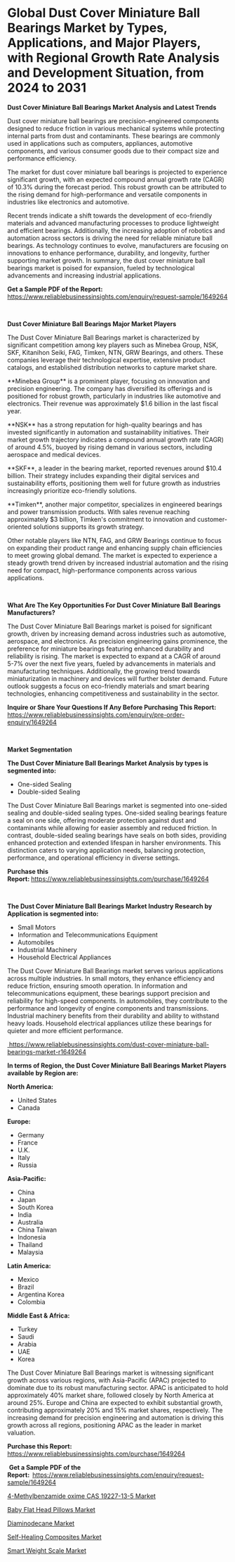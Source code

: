 <p><h1>Global Dust Cover Miniature Ball Bearings Market by Types, Applications, and Major Players, with Regional Growth Rate Analysis and Development Situation, from 2024 to 2031</h1></p><p><strong>Dust Cover Miniature Ball Bearings Market Analysis and Latest Trends</strong></p>
<p><p>Dust cover miniature ball bearings are precision-engineered components designed to reduce friction in various mechanical systems while protecting internal parts from dust and contaminants. These bearings are commonly used in applications such as computers, appliances, automotive components, and various consumer goods due to their compact size and performance efficiency.</p><p>The market for dust cover miniature ball bearings is projected to experience significant growth, with an expected compound annual growth rate (CAGR) of 10.3% during the forecast period. This robust growth can be attributed to the rising demand for high-performance and versatile components in industries like electronics and automotive. </p><p>Recent trends indicate a shift towards the development of eco-friendly materials and advanced manufacturing processes to produce lightweight and efficient bearings. Additionally, the increasing adoption of robotics and automation across sectors is driving the need for reliable miniature ball bearings. As technology continues to evolve, manufacturers are focusing on innovations to enhance performance, durability, and longevity, further supporting market growth. In summary, the dust cover miniature ball bearings market is poised for expansion, fueled by technological advancements and increasing industrial applications.</p></p>
<p><strong>Get a Sample PDF of the Report:&nbsp;</strong> <a href="https://www.reliablebusinessinsights.com/enquiry/request-sample/1649264?utm_campaign=1358&utm_medium=2&utm_source=Github&utm_content=ia&utm_term=15102024&utm_id=dust-cover-miniature-ball-bearings">https://www.reliablebusinessinsights.com/enquiry/request-sample/1649264</a></p>
<p>&nbsp;</p>
<p><strong>Dust Cover Miniature Ball Bearings Major Market Players</strong></p>
<p><p>The Dust Cover Miniature Ball Bearings market is characterized by significant competition among key players such as Minebea Group, NSK, SKF, Kitanihon Seiki, FAG, Timken, NTN, GRW Bearings, and others. These companies leverage their technological expertise, extensive product catalogs, and established distribution networks to capture market share.</p><p>**Minebea Group** is a prominent player, focusing on innovation and precision engineering. The company has diversified its offerings and is positioned for robust growth, particularly in industries like automotive and electronics. Their revenue was approximately $1.6 billion in the last fiscal year.</p><p>**NSK** has a strong reputation for high-quality bearings and has invested significantly in automation and sustainability initiatives. Their market growth trajectory indicates a compound annual growth rate (CAGR) of around 4.5%, buoyed by rising demand in various sectors, including aerospace and medical devices.</p><p>**SKF**, a leader in the bearing market, reported revenues around $10.4 billion. Their strategy includes expanding their digital services and sustainability efforts, positioning them well for future growth as industries increasingly prioritize eco-friendly solutions.</p><p>**Timken**, another major competitor, specializes in engineered bearings and power transmission products. With sales revenue reaching approximately $3 billion, Timken's commitment to innovation and customer-oriented solutions supports its growth strategy.</p><p>Other notable players like NTN, FAG, and GRW Bearings continue to focus on expanding their product range and enhancing supply chain efficiencies to meet growing global demand. The market is expected to experience a steady growth trend driven by increased industrial automation and the rising need for compact, high-performance components across various applications.</p></p>
<p>&nbsp;</p>
<p><strong>What Are The Key Opportunities For Dust Cover Miniature Ball Bearings Manufacturers?</strong></p>
<p><p>The Dust Cover Miniature Ball Bearings market is poised for significant growth, driven by increasing demand across industries such as automotive, aerospace, and electronics. As precision engineering gains prominence, the preference for miniature bearings featuring enhanced durability and reliability is rising. The market is expected to expand at a CAGR of around 5-7% over the next five years, fueled by advancements in materials and manufacturing techniques. Additionally, the growing trend towards miniaturization in machinery and devices will further bolster demand. Future outlook suggests a focus on eco-friendly materials and smart bearing technologies, enhancing competitiveness and sustainability in the sector.</p></p>
<p><strong>Inquire or Share Your Questions If Any Before Purchasing This Report:</strong> <a href="https://www.reliablebusinessinsights.com/enquiry/pre-order-enquiry/1649264?utm_campaign=1358&utm_medium=2&utm_source=Github&utm_content=ia&utm_term=15102024&utm_id=dust-cover-miniature-ball-bearings">https://www.reliablebusinessinsights.com/enquiry/pre-order-enquiry/1649264</a></p>
<p>&nbsp;</p>
<p><strong>Market Segmentation</strong></p>
<p><strong>The Dust Cover Miniature Ball Bearings Market Analysis by types is segmented into:</strong></p>
<p><ul><li>One-sided Sealing</li><li>Double-sided Sealing</li></ul></p>
<p><p>The Dust Cover Miniature Ball Bearings market is segmented into one-sided sealing and double-sided sealing types. One-sided sealing bearings feature a seal on one side, offering moderate protection against dust and contaminants while allowing for easier assembly and reduced friction. In contrast, double-sided sealing bearings have seals on both sides, providing enhanced protection and extended lifespan in harsher environments. This distinction caters to varying application needs, balancing protection, performance, and operational efficiency in diverse settings.</p></p>
<p><strong>Purchase this Report:&nbsp;</strong><a href="https://www.reliablebusinessinsights.com/purchase/1649264?utm_campaign=1358&utm_medium=2&utm_source=Github&utm_content=ia&utm_term=15102024&utm_id=dust-cover-miniature-ball-bearings">https://www.reliablebusinessinsights.com/purchase/1649264</a></p>
<p>&nbsp;</p>
<p><strong>The Dust Cover Miniature Ball Bearings Market Industry Research by Application is segmented into:</strong></p>
<p><ul><li>Small Motors</li><li>Information and Telecommunications Equipment</li><li>Automobiles</li><li>Industrial Machinery</li><li>Household Electrical Appliances</li></ul></p>
<p><p>The Dust Cover Miniature Ball Bearings market serves various applications across multiple industries. In small motors, they enhance efficiency and reduce friction, ensuring smooth operation. In information and telecommunications equipment, these bearings support precision and reliability for high-speed components. In automobiles, they contribute to the performance and longevity of engine components and transmissions. Industrial machinery benefits from their durability and ability to withstand heavy loads. Household electrical appliances utilize these bearings for quieter and more efficient performance.</p></p>
<p><a href="https://www.reliablebusinessinsights.com/dust-cover-miniature-ball-bearings-market-r1649264?utm_campaign=1358&utm_medium=2&utm_source=Github&utm_content=ia&utm_term=15102024&utm_id=dust-cover-miniature-ball-bearings">&nbsp;https://www.reliablebusinessinsights.com/dust-cover-miniature-ball-bearings-market-r1649264</a></p>
<p><strong>In terms of Region, the Dust Cover Miniature Ball Bearings Market Players available by Region are:</strong></p>
<p>
    <p> <strong> North America: </strong>
        <ul>
            <li>United States</li>
            <li>Canada</li>
        </ul>
        </p> 
    <p> <strong> Europe: </strong>
        <ul>
            <li>Germany</li>
            <li>France</li>
            <li>U.K.</li>
            <li>Italy</li>
            <li>Russia</li>
        </ul>
        </p> 
    <p> <strong> Asia-Pacific: </strong>
        <ul>
            <li>China</li>
            <li>Japan</li>
            <li>South Korea</li>
            <li>India</li>
            <li>Australia</li>
            <li>China Taiwan</li>
            <li>Indonesia</li>
            <li>Thailand</li>
            <li>Malaysia</li>
        </ul>
        </p> 
    <p> <strong> Latin America: </strong>
        <ul>
            <li>Mexico</li>
            <li>Brazil</li>
            <li>Argentina Korea</li>
            <li>Colombia</li>
        </ul>
        </p> 
    <p> <strong> Middle East & Africa: </strong>
        <ul>
            <li>Turkey</li>
            <li>Saudi</li>
            <li>Arabia</li>
            <li>UAE</li>
            <li>Korea</li>
        </ul>
    </p>
    </p>
<p><p>The Dust Cover Miniature Ball Bearings market is witnessing significant growth across various regions, with Asia-Pacific (APAC) projected to dominate due to its robust manufacturing sector. APAC is anticipated to hold approximately 40% market share, followed closely by North America at around 25%. Europe and China are expected to exhibit substantial growth, contributing approximately 20% and 15% market shares, respectively. The increasing demand for precision engineering and automation is driving this growth across all regions, positioning APAC as the leader in market valuation.</p></p>
<p><strong>Purchase this Report: </strong><a href="https://www.reliablebusinessinsights.com/purchase/1649264?utm_campaign=1358&utm_medium=2&utm_source=Github&utm_content=ia&utm_term=15102024&utm_id=dust-cover-miniature-ball-bearings">https://www.reliablebusinessinsights.com/purchase/1649264</a></p>
<p>&nbsp;<strong>Get a Sample PDF of the Report:&nbsp;&nbsp;</strong><a href="https://www.reliablebusinessinsights.com/enquiry/request-sample/1649264?utm_campaign=1358&utm_medium=2&utm_source=Github&utm_content=ia&utm_term=15102024&utm_id=dust-cover-miniature-ball-bearings">https://www.reliablebusinessinsights.com/enquiry/request-sample/1649264</a></p>
<p><strong></strong></p>
<p><p><a href="https://www.linkedin.com/pulse/4-methylbenzamide-oxime-cas-19227-13-5-market-opportunities-unhbe?trk=public_post_embed_feed-article-content&utm_campaign=1358&utm_medium=2&utm_source=Github&utm_content=ia&utm_term=15102024&utm_id=dust-cover-miniature-ball-bearings">4-Methylbenzamide oxime CAS 19227-13-5 Market</a></p><p><a href="https://www.linkedin.com/pulse/market-dynamics-future-trends-global-baby-flat-head-pillows-rhfze?trk=public_post_embed_feed-article-content&utm_campaign=1358&utm_medium=2&utm_source=Github&utm_content=ia&utm_term=15102024&utm_id=dust-cover-miniature-ball-bearings">Baby Flat Head Pillows Market</a></p><p><a href="https://www.linkedin.com/pulse/investment-opportunities-diaminodecane-sector-risk-analysis-z82ce?trk=public_post_embed_feed-article-content&utm_campaign=1358&utm_medium=2&utm_source=Github&utm_content=ia&utm_term=15102024&utm_id=dust-cover-miniature-ball-bearings">Diaminodecane Market</a></p><p><a href="https://www.linkedin.com/pulse/self-healing-composites-market-investigation-industry-bslve?trk=public_post_embed_feed-article-content&utm_campaign=1358&utm_medium=2&utm_source=Github&utm_content=ia&utm_term=15102024&utm_id=dust-cover-miniature-ball-bearings">Self-Healing Composites Market</a></p><p><a href="https://www.linkedin.com/pulse/strategic-market-insights-navigating-global-smart-weight-scale-18uzf?utm_campaign=1358&utm_medium=2&utm_source=Github&utm_content=ia&utm_term=15102024&utm_id=dust-cover-miniature-ball-bearings">Smart Weight Scale Market</a></p></p>